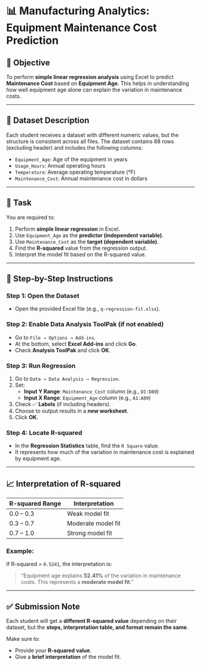 
# 📊 Manufacturing Analytics: Equipment Maintenance Cost Prediction

## 🎯 Objective
To perform **simple linear regression analysis** using Excel to predict **Maintenance Cost** based on **Equipment Age**. This helps in understanding how well equipment age alone can explain the variation in maintenance costs.

---

## 📁 Dataset Description
Each student receives a dataset with different numeric values, but the structure is consistent across all files. The dataset contains 88 rows (excluding header) and includes the following columns:

- `Equipment_Age`: Age of the equipment in years
- `Usage_Hours`: Annual operating hours
- `Temperature`: Average operating temperature (°F)
- `Maintenance_Cost`: Annual maintenance cost in dollars

---

## 🧪 Task
You are required to:
1. Perform **simple linear regression** in Excel.
2. Use `Equipment_Age` as the **predictor (independent variable)**.
3. Use `Maintenance_Cost` as the **target (dependent variable)**.
4. Find the **R-squared** value from the regression output.
5. Interpret the model fit based on the R-squared value.

---

## 📝 Step-by-Step Instructions

### Step 1: Open the Dataset
- Open the provided Excel file (e.g., `q-regression-fit.xlsx`).

### Step 2: Enable Data Analysis ToolPak (if not enabled)
- Go to `File → Options → Add-ins`.
- At the bottom, select **Excel Add-ins** and click **Go**.
- Check **Analysis ToolPak** and click **OK**.

### Step 3: Run Regression
1. Go to `Data → Data Analysis → Regression`.
2. Set:
   - **Input Y Range**: `Maintenance_Cost` column (e.g., `D1:D89`)
   - **Input X Range**: `Equipment_Age` column (e.g., `A1:A89`)
3. Check ✅ **Labels** (if including headers).
4. Choose to output results in a **new worksheet**.
5. Click **OK**.

### Step 4: Locate R-squared
- In the **Regression Statistics** table, find the `R Square` value.
- It represents how much of the variation in maintenance cost is explained by equipment age.

---

## 📈 Interpretation of R-squared

| R-squared Range | Interpretation     |
|-----------------|--------------------|
| 0.0 – 0.3       | Weak model fit     |
| 0.3 – 0.7       | Moderate model fit |
| 0.7 – 1.0       | Strong model fit   |

### Example:
If R-squared = `0.5241`, the interpretation is:
> “Equipment age explains **52.41%** of the variation in maintenance costs. This represents a **moderate model fit**.”

---

## ✅ Submission Note
Each student will get a **different R-squared value** depending on their dataset, but the **steps, interpretation table, and format remain the same**.

Make sure to:
- Provide your **R-squared value**.
- Give a **brief interpretation** of the model fit.
